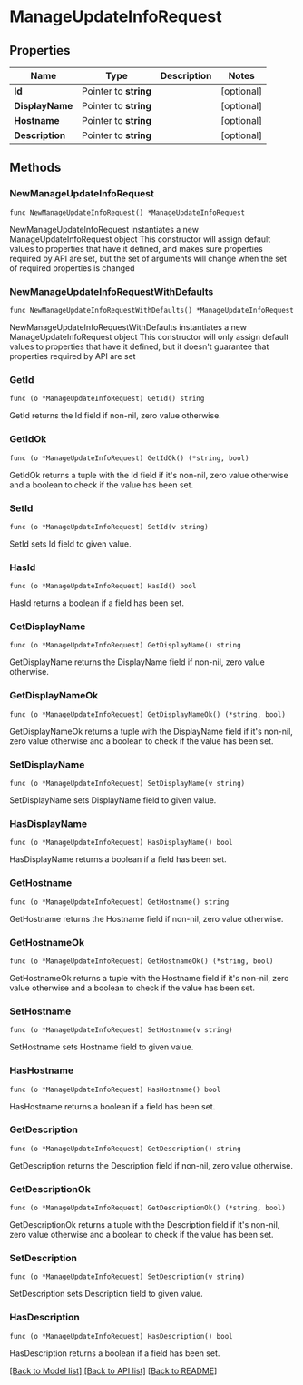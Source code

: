 # ManageUpdateInfoRequest

## Properties

Name | Type | Description | Notes
------------ | ------------- | ------------- | -------------
**Id** | Pointer to **string** |  | [optional] 
**DisplayName** | Pointer to **string** |  | [optional] 
**Hostname** | Pointer to **string** |  | [optional] 
**Description** | Pointer to **string** |  | [optional] 

## Methods

### NewManageUpdateInfoRequest

`func NewManageUpdateInfoRequest() *ManageUpdateInfoRequest`

NewManageUpdateInfoRequest instantiates a new ManageUpdateInfoRequest object
This constructor will assign default values to properties that have it defined,
and makes sure properties required by API are set, but the set of arguments
will change when the set of required properties is changed

### NewManageUpdateInfoRequestWithDefaults

`func NewManageUpdateInfoRequestWithDefaults() *ManageUpdateInfoRequest`

NewManageUpdateInfoRequestWithDefaults instantiates a new ManageUpdateInfoRequest object
This constructor will only assign default values to properties that have it defined,
but it doesn't guarantee that properties required by API are set

### GetId

`func (o *ManageUpdateInfoRequest) GetId() string`

GetId returns the Id field if non-nil, zero value otherwise.

### GetIdOk

`func (o *ManageUpdateInfoRequest) GetIdOk() (*string, bool)`

GetIdOk returns a tuple with the Id field if it's non-nil, zero value otherwise
and a boolean to check if the value has been set.

### SetId

`func (o *ManageUpdateInfoRequest) SetId(v string)`

SetId sets Id field to given value.

### HasId

`func (o *ManageUpdateInfoRequest) HasId() bool`

HasId returns a boolean if a field has been set.

### GetDisplayName

`func (o *ManageUpdateInfoRequest) GetDisplayName() string`

GetDisplayName returns the DisplayName field if non-nil, zero value otherwise.

### GetDisplayNameOk

`func (o *ManageUpdateInfoRequest) GetDisplayNameOk() (*string, bool)`

GetDisplayNameOk returns a tuple with the DisplayName field if it's non-nil, zero value otherwise
and a boolean to check if the value has been set.

### SetDisplayName

`func (o *ManageUpdateInfoRequest) SetDisplayName(v string)`

SetDisplayName sets DisplayName field to given value.

### HasDisplayName

`func (o *ManageUpdateInfoRequest) HasDisplayName() bool`

HasDisplayName returns a boolean if a field has been set.

### GetHostname

`func (o *ManageUpdateInfoRequest) GetHostname() string`

GetHostname returns the Hostname field if non-nil, zero value otherwise.

### GetHostnameOk

`func (o *ManageUpdateInfoRequest) GetHostnameOk() (*string, bool)`

GetHostnameOk returns a tuple with the Hostname field if it's non-nil, zero value otherwise
and a boolean to check if the value has been set.

### SetHostname

`func (o *ManageUpdateInfoRequest) SetHostname(v string)`

SetHostname sets Hostname field to given value.

### HasHostname

`func (o *ManageUpdateInfoRequest) HasHostname() bool`

HasHostname returns a boolean if a field has been set.

### GetDescription

`func (o *ManageUpdateInfoRequest) GetDescription() string`

GetDescription returns the Description field if non-nil, zero value otherwise.

### GetDescriptionOk

`func (o *ManageUpdateInfoRequest) GetDescriptionOk() (*string, bool)`

GetDescriptionOk returns a tuple with the Description field if it's non-nil, zero value otherwise
and a boolean to check if the value has been set.

### SetDescription

`func (o *ManageUpdateInfoRequest) SetDescription(v string)`

SetDescription sets Description field to given value.

### HasDescription

`func (o *ManageUpdateInfoRequest) HasDescription() bool`

HasDescription returns a boolean if a field has been set.


[[Back to Model list]](../README.md#documentation-for-models) [[Back to API list]](../README.md#documentation-for-api-endpoints) [[Back to README]](../README.md)


